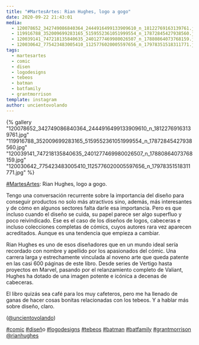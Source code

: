 ```yaml
---
title: "#MartesArtes: Rian Hughes, logo a gogo"
date: 2020-09-22 21:43:01
media: 
  - 120078652_342749086840364_2444916499133909610_n_18122769163139761.jpg
  - 119916788_352009699283165_5159552361051999554_n_17872845427938560.jpg
  - 120039141_747218135840635_2401277469980026507_n_17880864073768159.jpg
  - 120030642_775423483005410_1125776020005597656_n_17978351518311771.jpg
tags: 
  - martesartes
  - comic
  - disen
  - logodesigns
  - tebeos
  - batman
  - batfamily
  - grantmorrison
template: instagram
author: uncientovolando
---
```


{% gallery "120078652_342749086840364_2444916499133909610_n_18122769163139761.jpg" "119916788_352009699283165_5159552361051999554_n_17872845427938560.jpg" "120039141_747218135840635_2401277469980026507_n_17880864073768159.jpg" "120030642_775423483005410_1125776020005597656_n_17978351518311771.jpg" %}

[#MartesArtes](/etiquetas/martesartes): Rian Hughes, logo a gogo.

Tengo una conversación recurrente sobre la importancia del diseño para conseguir productos no solo más atractivos sino, además, más interesantes y de cómo en algunos sectores falta darle esa importancia. Pero es que incluso cuando el diseño se cuida, su papel parece ser algo superfluo y poco reivindicado. Ese es el caso de los diseños de logos, cabeceras e incluso colecciones completas de cómics, cuyos autores rara vez aparecen acreditados. Aunque es una tendencia que empieza a cambiar.

Rian Hughes es uno de esos diseñadores que en un mundo ideal sería recordado con nombre y apellido por los apasionados del cómic. Una carrera larga y estrechamente vinculada al noveno arte que queda patente en las casi 600 páginas de este libro.
Desde series de Vertigo hasta proyectos en Marvel, pasando por el relanzamiento completo de Valiant, Hughes ha dotado de una imagen potente e icónica a decenas de cabeceras.

El libro quizás sea café para los muy cafeteros, pero me ha llenado de ganas de hacer cosas bonitas relacionadas con los tebeos. Y a hablar más sobre diseño, claro.

([@uncientovolando](https://instagram.com/uncientovolando))

[#comic](/etiquetas/comic) [#disen](/etiquetas/disen)̃o [#logodesigns](/etiquetas/logodesigns) [#tebeos](/etiquetas/tebeos) [#batman](/etiquetas/batman) [#batfamily](/etiquetas/batfamily) [#grantmorrison](/etiquetas/grantmorrison) [@rianhughes](https://instagram.com/rianhughes)
